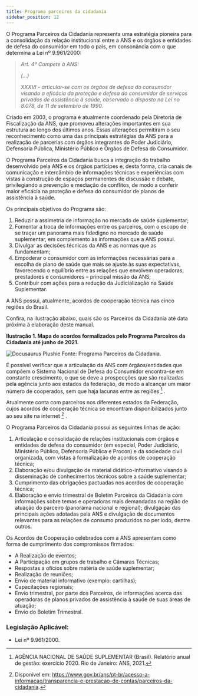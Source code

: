 ```yaml
---
title: Programa parceiros da cidadania
sidebar_position: 12
---
```


O Programa Parceiros da Cidadania representa uma estratégia pioneira para a consolidação da relação
institucional entre a ANS e os órgãos e entidades de defesa do consumidor em todo o país, em consonância
com o que determina a Lei nº 9.961/2000:

>*Art. 4º Compete à ANS:*
>
>*(...)*
>
>*XXXVI - articular-se com os órgãos de defesa do consumidor visando
a eficácia da proteção e defesa do consumidor de serviços privados
de assistência à saúde, observado o disposto na Lei no 8.078, de 11
de setembro de 1990.*

Criado em 2003, o programa é atualmente coordenado pela Diretoria de Fiscalização da ANS, que
promoveu alterações importantes em sua estrutura ao longo dos últimos anos. Essas alterações
permitiram o seu reconhecimento como uma das principais estratégias da ANS para a realização de
parcerias com órgãos integrantes do Poder Judiciário, Defensoria Pública, Ministério Público e Órgãos
de Defesa do Consumidor.

O Programa Parceiros da Cidadania busca a integração do trabalho desenvolvido pela ANS e os órgãos
partícipes e, desta forma, cria canais de comunicação e intercâmbio de informações técnicas e experiências
com vistas à construção de espaços permanentes de discussão e debate, privilegiando a prevenção e
mediação de conflitos, de modo a conferir maior eficácia na proteção e defesa do consumidor de planos
de assistência à saúde.

Os principais objetivos do Programa são:
1. Reduzir a assimetria de informação no mercado de saúde suplementar;
2. Fomentar a troca de informações entre os parceiros, com o escopo de se traçar um panorama mais
fidedigno no mercado de saúde suplementar, em complemento às informações que a ANS possui.
3. Divulgar as decisões técnicas da ANS e as normas que as fundamentam;
4. Empoderar o consumidor com as informações necessárias para a escolha de plano de saúde que mais
se ajuste às suas expectativas, favorecendo o equilíbrio entre as relações que envolvem operadoras,
prestadores e consumidores – principal missão da ANS;
5. Contribuir com ações para a redução da Judicialização na Saúde Suplementar.

A ANS possui, atualmente, acordos de cooperação técnica nas cinco regiões do Brasil.

Confira, na ilustração abaixo, quais são os Parceiros da Cidadania até data próxima à elaboração deste
manual.

**Ilustração 1. Mapa de acordos formalizados pelo Programa Parceiros da Cidadania até junho de
2021.**


![Docusaurus Plushie](/img/ilustracoes/12-mapa.png)
Fonte: Programa Parceiros da Cidadania.


É possível verificar que a articulação da ANS com órgãos/entidades que compõem o Sistema Nacional
de Defesa do Consumidor encontra-se em constante crescimento, o que se deve a prospecções que
são realizadas pela agência junto aos estados da federação, de modo a alcançar um maior número de
cooperados, sem que haja lacunas entre as regiões [^599] .

Atualmente conta com parceiros nos diferentes estados da Federação, cujos acordos de cooperação técnica
se encontram disponibilizados junto ao seu site na internet [^600] .

O Programa Parceiros da Cidadania possui as seguintes linhas de ação:
1. Articulação e consolidação de relações institucionais com órgãos e entidades de defesa do consumidor
(em especial, Poder Judiciário, Ministério Público, Defensoria Pública e Procon) e da sociedade civil
organizada, com vistas à formalização de acordos de cooperação técnica;
2. Elaboração e/ou divulgação de material didático-informativo visando à disseminação de conhecimentos
técnicos sobre a saúde suplementar;
3. Cumprimento das obrigações pactuadas nos acordos de cooperação técnica;
4. Elaboração e envio trimestral de Boletim Parceiros da Cidadania com informações sobre temas
e operadoras mais demandadas na região de atuação do parceiro (panorama nacional e regional);
divulgação das principais ações adotadas pela ANS e divulgação de documentos relevantes para as
relações de consumo produzidos no per íodo, dentre outros.

Os Acordos de Cooperação celebrados com a ANS apresentam como forma de cumprimento dos
compromissos firmados:
- A Realização de eventos;
- A Participação em grupos de trabalho e Câmaras Técnicas;
- Respostas a ofícios sobre matéria de saúde suplementar;
- Realização de reuniões;
- Envio de material informativo (exemplo: cartilhas);
- Capacitações regionais;
- Envio trimestral, por parte dos Parceiros, de informações acerca das operadoras de planos privados de
assistência à saúde de suas áreas de atuação;
- Envio do Boletim Trimestral.

### Legislação Aplicável:
- Lei nº 9.961/2000.



[^599]: AGÊNCIA NACIONAL DE SAÚDE SUPLEMENTAR (Brasil). Relatório anual de gestão: exercício 2020. Rio de Janeiro: ANS, 2021.
[^600]: Disponível em: https://www.gov.br/ans/pt-br/acesso-a-informacao/transparencia-e-prestacao-de-contas/parceiros-da-cidadania.